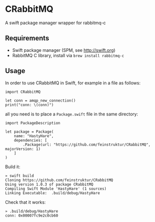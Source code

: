 # CRabbitMQ

A swift package manager wrapper for rabbitmq-c

## Requirements

 - Swift package manager (SPM, see http://swift.org)
 - RabbitMQ C library, install via `brew install rabbitmq-c`
 
## Usage

In order to use CRabbitMQ in Swift, for example in a file as follows:

```
import CRabbitMQ

let conn = amqp_new_connection()
print("conn: \(conn)")
```

all you need is to place a `Package.swift` file in the same directory:

```
import PackageDescription

let package = Package(
    name: "HastyHare",
    dependencies: [
        .Package(url: "https://github.com/feinstruktur/CRabbitMQ", majorVersion: 1)
    ]
)
```

Build it:

```
» swift build    
Cloning https://github.com/feinstruktur/CRabbitMQ
Using version 1.0.3 of package CRabbitMQ
Compiling Swift Module 'HastyHare' (1 sources)
Linking Executable:  .build/debug/HastyHare
```

Check that it works:

```
» .build/debug/HastyHare
conn: 0x00007fc9e2c0cb60
```

